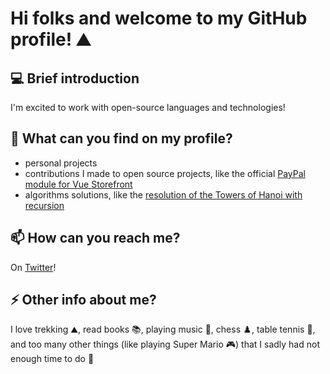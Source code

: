 # Hi folks and welcome to my GitHub profile! ⛰️
## 💻 Brief introduction
I'm excited to work with open-source languages and technologies!

## 🔭 What can you find on my profile?
- personal projects
- contributions I made to open source projects, like the official [PayPal module for Vue Storefront](https://github.com/develodesign/vsf-payment-paypal)
- algorithms solutions, like the [resolution of the Towers of Hanoi with recursion](https://gist.github.com/rozzilla/64f01031f563e5501f67bdbe9dc600b0)

## 📫 How can you reach me?
On [Twitter](https://twitter.com/rbianchidev)!

## ⚡ Other info about me?
I love trekking ⛰️, read books 📚, playing music 🎹, chess ♟️, table tennis 🏓, and too many other things (like playing Super Mario 🎮) that I sadly had not enough time to do 🤣
